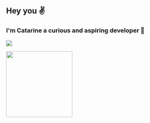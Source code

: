 ## Hey you ✌ 

### I'm Catarine a curious and aspiring developer 🚀

<a href="https://www.linkedin.com/in/catarineaguiar" target="_blank"><img src="https://img.shields.io/badge/-LinkedIn-%230077B5?style=for-the-badge&logo=linkedin&logoColor=white" target="_blank"></a> 

<div>
  <a href="https://github.com/catarineaguiar">
  <a href="https://br.linkedin.com/in/catarineaguiar">
  <img height="180em" src="https://github-readme-stats.vercel.app/api?username=catarineaguiar&show_icons=true&theme=radical&include_all_commits=true&count_private=true"/>
</div>
